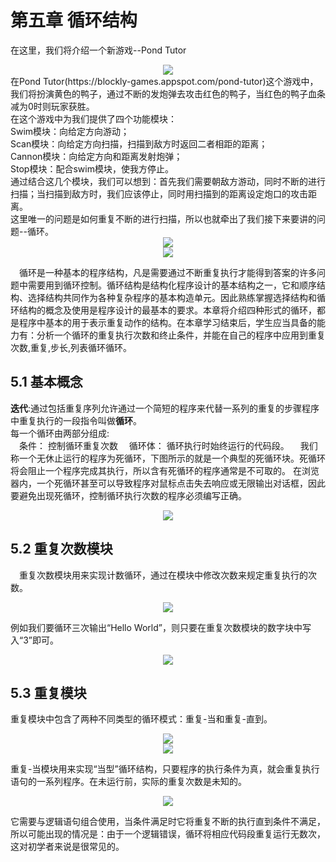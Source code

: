 # 第五章 循环结构
在这里，我们将介绍一个新游戏--Pond Tutor
<center><img src="/assets/p102.png"/></center>
在Pond Tutor(https://blockly-games.appspot.com/pond-tutor)这个游戏中，我们将扮演黄色的鸭子，通过不断的发炮弹去攻击红色的鸭子，当红色的鸭子血条减为0时则玩家获胜。<br>
在这个游戏中为我们提供了四个功能模块：<br>
Swim模块：向给定方向游动；<br>
Scan模块：向给定方向扫描，扫描到敌方时返回二者相距的距离；<br>
Cannon模块：向给定方向和距离发射炮弹；<br>
Stop模块：配合swim模块，使我方停止。<br>
通过结合这几个模块，我们可以想到：首先我们需要朝敌方游动，同时不断的进行扫描；当扫描到敌方时，我们应该停止，同时用扫描到的距离设定炮口的攻击距离。<br>
这里唯一的问题是如何重复不断的进行扫描，所以也就牵出了我们接下来要讲的问题--循环。
<center><img src="/assets/p103.png"/></center>
<center><img src="/assets/p104.png"/></center>

&emsp;循环是一种基本的程序结构，凡是需要通过不断重复执行才能得到答案的许多问题中需要用到循环控制。循环结构是结构化程序设计的基本结构之一，它和顺序结构、选择结构共同作为各种复杂程序的基本构造单元。因此熟练掌握选择结构和循环结构的概念及使用是程序设计的最基本的要求。本章将介绍四种形式的循环，都是程序中基本的用于表示重复动作的结构。在本章学习结束后，学生应当具备的能力有：分析一个循环的重复执行次数和终止条件，并能在自己的程序中应用到重复次数,重复,步长,列表循环循环。
## 5.1 基本概念
<strong>迭代</strong>:通过包括重复序列允许通过一个简短的程序来代替一系列的重复的步骤程序中重复执行的一段指令叫做<strong>循环</strong>。<br>
每一个循环由两部分组成:<br>
&emsp;条件： 控制循环重复次数
&emsp;循环体： 循环执行时始终运行的代码段。
&emsp;我们称一个无休止运行的程序为死循环，下图所示的就是一个典型的死循环块。死循环将会阻止一个程序完成其执行，所以含有死循环的程序通常是不可取的。 在浏览器内，一个死循环甚至可以导致程序对鼠标点击失去响应或无限输出对话框，因此要避免出现死循环，控制循环执行次数的程序必须编写正确。
<center><img src="/assets/p105.png"/></center>

## 5.2 重复次数模块
&emsp;重复次数模块用来实现计数循环，通过在模块中修改次数来规定重复执行的次数。
<center><img src="/assets/p106.png"/></center>

例如我们要循环三次输出“Hello World”，则只要在重复次数模块的数字块中写入“3”即可。
<center><img src="/assets/p107.png"/></center>

## 5.3 重复模块
重复模块中包含了两种不同类型的循环模式：重复-当和重复-直到。
<center><img src="/assets/p108.png"/></center>
<center><img src="/assets/p109.png"/></center>

重复-当模块用来实现“当型”循环结构，只要程序的执行条件为真，就会重复执行语句的一系列程序。在未运行前，实际的重复次数是未知的。
<center><img src="/assets/p110.png"/></center>

它需要与逻辑语句组合使用，当条件满足时它将重复不断的执行直到条件不满足，所以可能出现的情况是：由于一个逻辑错误，循环将相应代码段重复运行无数次，这对初学者来说是很常见的。
